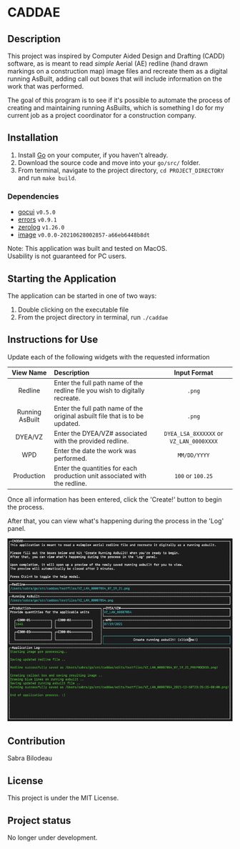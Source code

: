 # CADDAE

## Description
This project was inspired by Computer Aided Design and Drafting (CADD) software, as is meant to read *simple* Aerial (AE) redline (hand drawn markings on a construction map) image files and recreate them as a digital running AsBuilt, adding call out boxes that will include information on the work that was performed.

The goal of this program is to see if it's possible to automate the process of creating and maintaining running AsBuilts, which is something I do for my current job as a project coordinator for a construction company.

## Installation
1. Install [Go](https://go.dev/) on your computer, if you haven't already.
2. Download the source code and move into your `go/src/` folder.
3. From terminal, navigate to the project directory, `cd PROJECT_DIRECTORY` and run `make build`.

### Dependencies 
- [gocui](github.com/jroimartin/gocui) `v0.5.0`  
- [errors](github.com/pkg/errors) `v0.9.1`  
- [zerolog](github.com/rs/zerolog) `v1.26.0`  
- [image](golang.org/x/image) `v0.0.0-20210628002857-a66eb6448b8dt`  


Note: This application was built and tested on MacOS.  
Usability is not guaranteed for PC users.

## Starting the Application
The application can be started in one of two ways:
1. Double clicking on the executable file
2. From the project directory in terminal, run `./caddae`

## Instructions for Use
Update each of the following widgets with the requested information

| View Name | Description | Input Format |
| :-------: | :---------- | :----------: |
| Redline | Enter the full path name of the redline file you wish to digitally recreate. | `.png` |
| Running AsBuilt | Enter the full path name of the original asbuilt file that is to be updated. | `.png` |
| DYEA/VZ | Enter the DYEA/VZ# associated with the provided redline. | `DYEA_LSA_8XXXXXX` or `VZ_LAN_0000XXXX` |
| WPD | Enter the date the work was performed. | `MM/DD/YYYY` |
| Production | Enter the quantities for each production unit associated with the redline. | `100` or `100.25` |

Once all information has been entered, click the 'Create!' button to begin the process.

After that, you can view what's happening during the process in the 'Log' panel.

![CADDAE_UI_FILLED_IN](https://github.com/Cryliss/caddae/blob/main/testfiles/Final_UI.png)

## Contribution
Sabra Bilodeau

## License
This project is under the MIT License.

## Project status
No longer under development.
